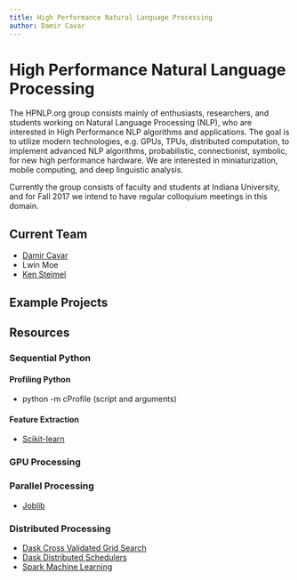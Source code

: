 ```yaml
---
title: High Performance Natural Language Processing
author: Damir Cavar
---
```

# High Performance Natural Language Processing

The HPNLP.org group consists mainly of enthusiasts, researchers, and students working on Natural
Language Processing (NLP), who are interested in High Performance NLP algorithms and applications.
The goal is to utilize modern technologies, e.g. GPUs, TPUs, distributed computation, to implement advanced
NLP algorithms, probabilistic, connectionist, symbolic, for new high performance hardware. We are interested
in miniaturization, mobile computing, and deep linguistic analysis.

Currently the group consists of faculty and students at Indiana University, and for Fall 2017 we intend to
have regular colloquium meetings in this domain.


## Current Team

- [Damir Cavar](http://damir.cavar.me/)
- Lwin Moe
- [Ken Steimel](http://ksteimel.duckdns.org)

## Example Projects

## Resources
### Sequential Python
#### Profiling Python
- python -m cProfile (script and arguments)
#### Feature Extraction
- [Scikit-learn](using-scikit-learn.html)
### GPU Processing
### Parallel Processing
- [Joblib](http://pythonhosted.org/joblib/)
### Distributed Processing

- [Dask Cross Validated Grid Search](http://dask-searchcv.readthedocs.io/en/latest/)
- [Dask Distributed Schedulers](https://distributed.readthedocs.io/en/latest/setup.html)
- [Spark Machine Learning](https://www.datacamp.com/community/tutorials/apache-spark-tutorial-machine-learning#model)
